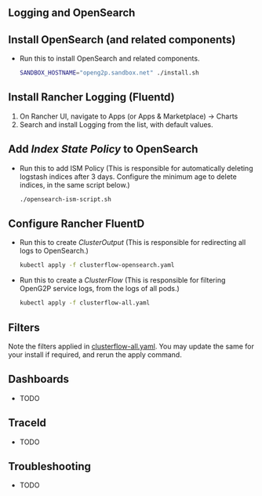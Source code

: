 ## Logging and OpenSearch

## Install OpenSearch (and related components)

- Run this to install OpenSearch and related components.
  ```sh
  SANDBOX_HOSTNAME="openg2p.sandbox.net" ./install.sh
  ```

## Install Rancher Logging (Fluentd)

1. On Rancher UI, navigate to Apps (or Apps & Marketplace) -> Charts
1. Search and install Logging from the list, with default values.

## Add _Index State Policy_ to OpenSearch

- Run this to add ISM Policy (This is responsible for automatically deleting logstash indices after 3 days. Configure the minimum age to delete indices, in the same script below.)
  ```sh
  ./opensearch-ism-script.sh
  ```

## Configure Rancher FluentD

- Run this to create _ClusterOutput_ (This is responsible for redirecting all logs to OpenSearch.)
  ```sh
  kubectl apply -f clusterflow-opensearch.yaml
  ```
- Run this to create a _ClusterFlow_ (This is responsible for filtering OpenG2P service logs, from the logs of all pods.)
  ```sh
  kubectl apply -f clusterflow-all.yaml
  ```

## Filters
Note the filters applied in [clusterflow-all.yaml](clusterflow-all.yaml). You may update the same for your install if required, and rerun the apply command.

## Dashboards

- TODO

## TraceId

- TODO

## Troubleshooting
- TODO
